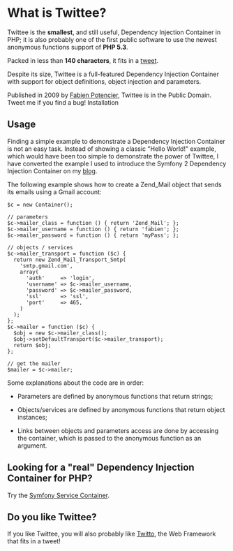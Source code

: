 What is Twittee?
================

Twittee is the **smallest**, and still useful, Dependency Injection Container
in PHP; it is also probably one of the first public software to use the newest
anonymous functions support of **PHP 5.3**.

Packed in less than **140 characters**, it fits in a [tweet][1].

Despite its size, Twittee is a full-featured Dependency Injection Container
with support for object definitions, object injection and parameters.

Published in 2009 by [Fabien Potencier][2], Twittee is in the Public Domain.
Tweet me if you find a bug! Installation

Usage
-----

Finding a simple example to demonstrate a Dependency Injection Container is
not an easy task. Instead of showing a classic "Hello World!" example, which
would have been too simple to demonstrate the power of Twittee, I have
converted the example I used to introduce the Symfony 2 Dependency Injection
Container on my [blog][3].

The following example shows how to create a Zend_Mail object that sends its
emails using a Gmail account:

    $c = new Container();
    
    // parameters
    $c->mailer_class = function () { return 'Zend_Mail'; };
    $c->mailer_username = function () { return 'fabien'; };
    $c->mailer_password = function () { return 'myPass'; };
    
    // objects / services
    $c->mailer_transport = function ($c) {
      return new Zend_Mail_Transport_Smtp(
        'smtp.gmail.com',
        array(
          'auth'     => 'login',
          'username' => $c->mailer_username,
          'password' => $c->mailer_password,
          'ssl'      => 'ssl',
          'port'     => 465,
        )
      );
    };
    $c->mailer = function ($c) {
      $obj = new $c->mailer_class();
      $obj->setDefaultTransport($c->mailer_transport);
      return $obj;
    };
    
    // get the mailer
    $mailer = $c->mailer;

Some explanations about the code are in order:

  * Parameters are defined by anonymous functions that return strings;

  * Objects/services are defined by anonymous functions that return object
    instances;

  * Links between objects and parameters access are done by accessing the
    container, which is passed to the anonymous function as an argument.

Looking for a "real" Dependency Injection Container for PHP?
------------------------------------------------------------

Try the [Symfony Service Container][4].

Do you like Twittee?
--------------------

If you like Twittee, you will also probably like [Twitto][5], the Web Framework
that fits in a tweet!

[1]: http://twitter.com/fabpot/status/1443952125
[2]: http://fabien.potencier.org/
[3]: http://fabien.potencier.org/article/12/do-you-need-a-dependency-injection-container
[4]: http://fabien.potencier.org/article/11/what-is-dependency-injection
[5]: http://twitto.org/
